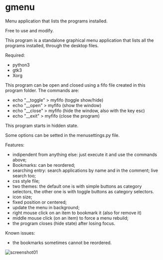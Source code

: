 # gmenu
Menu application that lists the programs installed.

Free to use and modify.

This program is a standalone graphical menu application
that lists all the programs installed, through the desktop files.

Required:
- python3
- gtk3
- Xorg

This program can be open and closed using a fifo file created
in this program folder.
The commands are:
- echo "__toggle" > myfifo (toggle show/hide)
- echo "__open" > myfifo (show the window)
- echo "__close" > myfifo (hide the window, also with the key esc)
- echo "__exit" > myfifo (close the program)

This program starts in hidden state.

Some options can be setted in the menusettings.py file.

Features:
- indipendent from anything else: just execute it and use the commands above;
- Bookmarks: can be reordered;
- searching entry: search applications by name and in the comment;
                   live search too;
- css style file; 
- two themes: the default one is with simple buttons as category selectors,
              the other one is with toggle buttons as category selectors.
- icon size;
- fixed position or centered;
- update the menu in background;
- right mouse click on an item to bookmark it (also for remove it)
- middle mouse click (on an item) to force a menu rebuild;
- the program closes (hide state) after losing focus.

Known issues:
- the bookmarks sometimes cannot be reordered.

![screenshot01](https://github.com/user-attachments/assets/17eac673-c39e-4550-b3b2-2a6c4054c4cd)

